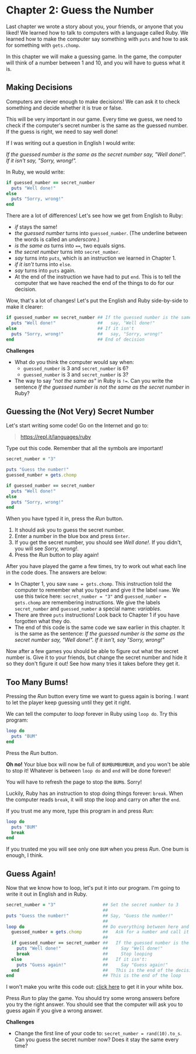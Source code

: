 # Chapter 2: Guess the Number

Last chapter we wrote a story about you, your friends, or anyone that you liked! We learned how to talk to computers with a language called Ruby. We learned how to make the computer say something with `puts` and how to ask for something with `gets.chomp`.

In this chapter we will make a guessing game. In the game, the computer will think of a number between 1 and 10, and you will have to guess what it is.

## Making Decisions

Computers are clever enough to make decisions! We can ask it to check something and decide whether it is true or false.

This will be very important in our game. Every time we guess, we need to check if the computer's secret number is the same as the guessed number. If the guess is right, we need to say well done!

If I was writing out a question in English I would write:

*If the guessed number is the same as the secret number say, "Well done!". If it isn't say, "Sorry, wrong!".*

In Ruby, we would write:

```ruby
if guessed_number == secret_number
  puts "Well done!"
else
  puts "Sorry, wrong!"
end
```

There are a lot of differences! Let's see how we get from English to Ruby:

- *if* stays the same!
- *the guessed number* turns into `guessed_number`. (The underline between the words is called an *underscore*.)
- *is the same as* turns into `==`, two equals signs.
- *the secret number* turns into `secret_number`.
- *say* turns into `puts`, which is an instruction we learned in Chapter 1.
- *if it isn't* turns into `else`.
- *say* turns into `puts` again.
- At the end of the instruction we have had to put `end`. This is to tell the computer that we have reached the end of the things to do for our decision.

Wow, that's a lot of changes! Let's put the English and Ruby side-by-side to make it clearer:

```ruby
if guessed_number == secret_number ## If the guessed number is the same as the secret number
  puts "Well done!"                ##   say, "Well done!"
else                               ## If it isn't
  puts "Sorry, wrong!"             ##   say, "Sorry, wrong!"
end                                ## End of decision
```

**Challenges**

- What do you think the computer would say when:
  - `guessed_number` is 3 and `secret_number` is 6?
  - `guessed_number` is 3 and `secret_number` is 3?
- The way to say *"not the same as"* in Ruby is `!=`. Can you write the sentence *If the guessed number is not the same as the secret number* in Ruby?

## Guessing the (Not Very) Secret Number

Let's start writing some code! Go on the Internet and go to:

> https://repl.it/languages/ruby

Type out this code. Remember that all the symbols are important!

```ruby
secret_number = "3"

puts "Guess the number!"
guessed_number = gets.chomp

if guessed_number == secret_number
  puts "Well done!"
else
  puts "Sorry, wrong!"
end
```

When you have typed it in, press the *Run* button.

1. It should ask you to guess the secret number.
2. Enter a number in the blue box and press `Enter`.
3. If you get the secret number, you should see *Well done!*. If you didn't, you will see *Sorry, wrong!*.
4. Press the *Run* button to play again!

After you have played the game a few times, try to work out what each line in the code does. The answers are below:

- In Chapter 1, you saw `name = gets.chomp`. This instruction told the computer to remember what you typed and give it the label `name`. We use this twice here: `secret_number = "3"` and `guessed_number = gets.chomp` are remembering instructions. We give the labels `secret_number` and `guessed_number` a special name: *variables*.
- There are three `puts` instructions! Look back to Chapter 1 if you have forgotten what they do.
- The end of this code is the same code we saw earlier in this chapter. It is the same as the sentence: *If the guessed number is the same as the secret number say, "Well done!". If it isn't, say "Sorry, wrong!"*

Now after a few games you should be able to figure out what the secret number is. Give it to your friends, but change the secret number and hide it so they don't figure it out! See how many tries it takes before they get it.

## Too Many Bums!

Pressing the *Run* button every time we want to guess again is boring. I want to let the player keep guessing until they get it right.

We can tell the computer to *loop* forever in Ruby using `loop do`. Try this program:

```ruby
loop do
  puts "BUM"
end
```

Press the *Run* button.

**Oh no!** Your blue box will now be full of `BUMBUMBUMBUM`, and you won't be able to stop it! Whatever is between `loop do` and `end` will be done forever!

You will have to refresh the page to stop the `BUM`s. Sorry!

Luckily, Ruby has an instruction to stop doing things forever: `break`. When the computer reads `break`, it will stop the loop and carry on after the `end`.

If you trust me any more, type this program in and press *Run*:

```ruby
loop do
  puts "BUM"
  break
end
```

If you trusted me you will see only one `BUM` when you press *Run*. One bum is enough, I think.

## Guess Again!

Now that we know how to loop, let's put it into our program. I'm going to write it out in English and in Ruby.

```ruby
secret_number = "3"                  ## Set the secret number to 3
                                     ## 
puts "Guess the number!"             ## Say, "Guess the number!"
                                     ## 
loop do                              ## Do everything between here and the last "end" forever:
  guessed_number = gets.chomp        ##   Ask for a number and call it the guessed number
                                     ## 
  if guessed_number == secret_number ##   If the guessed number is the same as the secret number:
    puts "Well done!"                ##     Say "Well done!"
    break                            ##     Stop looping
  else                               ##   If it isn't:
    puts "Guess again!"              ##     Say "Guess again!"
  end                                ##   This is the end of the decision
end                                  ## This is the end of the loop
```

I won't make you write this code out: [click here](https://repl.it/BWNM/2) to get it in your white box. 

Press *Run* to play the game. You should try some wrong answers before you try the right answer. You should see that the computer will ask you to guess again if you give a wrong answer.

**Challenges**

- Change the first line of your code to: `secret_number = rand(10).to_s`. Can you guess the secret number now? Does it stay the same every time?

